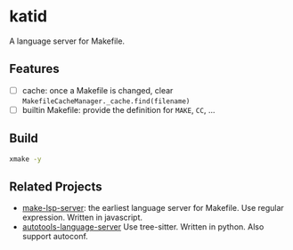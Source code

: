 # katid

A language server for Makefile.

## Features

- [ ] cache: once a Makefile is changed, clear
  `MakefileCacheManager._cache.find(filename)`
- [ ] builtin Makefile: provide the definition for `MAKE`, `CC`, ...

## Build

```sh
xmake -y
```

## Related Projects

- [make-lsp-server](https://github.com/alexclewontin/make-lsp-vscode/blob/master/server/package.json):
  the earliest language server for Makefile. Use regular expression. Written in
  javascript.
- [autotools-language-server](https://github.com/Freed-Wu/autotools-language-server)
  Use tree-sitter. Written in python. Also support autoconf.
